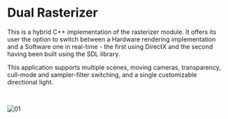 # Dual Rasterizer

This is a hybrid C++ implementation of the rasterizer module. It offers its user the option to switch between a Hardware rendering implementation and a Software one in real-time - the first using DirectX and the second having been built using the SDL library.

This application supports multiple scenes, moving cameras, transparency, cull-mode and sampler-filter switching, and a single customizable directional light.

<br />

![01](./Screenshots/Recording.gif)
